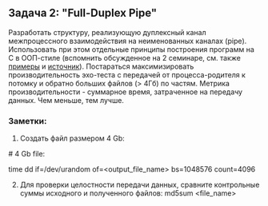## Задача 2: "Full-Duplex Pipe"
Разработать структуру, реализующую дуплексный канал межпроцессного взаимодействия на неименованных каналах (pipe). Использовать при этом отдельные принципы построения программ на C в ООП-стиле (вспомнить обсужденное на 2 семинаре, см. также [примеры](https://github.com/3sem/3sem_24/tree/main/task_2/examples) и [источник](https://lwn.net/Articles/444910/)). 
Постараться максимизировать производительность эхо-теста с передачей от процесса-родителя к потомку и обратно больших файлов (> 4Гб) по частям.
Метрика производительности - суммарное время, затраченное на передачу данных. Чем меньше, тем лучше.

### Заметки:
1. Создать файл размером 4 Gb:
   
\# 4 Gb file:

time dd if=/dev/urandom of=<output_file_name> bs=1048576 count=4096

2. Для проверки целостности передачи данных, сравните контрольные суммы исходного и полученного файлов:
md5sum <file_name>
